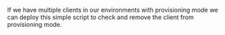 If we have multiple clients in our environments with provisioning mode we can deploy this simple script to check and remove the client from provisioning mode.
